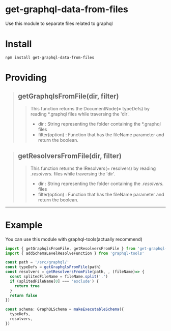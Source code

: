# get-graphql-data-from-files

Use this module to separate files related to graphql

# Install
  ```
  npm install get-graphql-data-from-files
  ```

# Providing
>## getGraphqlsFromFile(dir, filter)
>>This function returns the DocumentNode(= typeDefs) by reading *.graphql files while traversing the 'dir'.
>>* dir : String representing the folder containing the *.graphql files
>>* filter(option) : Function that has the fileName parameter and return the boolean.

>## getResolversFromFile(dir, filter)
>>This function returns the IResolvers(= resolvers) by reading *.resolvers.* files while traversing the 'dir'.
>>* dir : String representing the folder containing the *.resolvers.* files
>>* filter(option) : Function that has the fileName parameter and return the boolean.
***
# Example
You can use this module with graphql-tools(actually recommend)

  ```js
  import { getGraphqlsFromFile, getResolversFromFile } from 'get-graphql-data-from-files'
  import { addSchemaLevelResolveFunction } from 'graphql-tools'
  
  const path = '/src/graphql/'
  const typeDefs = getGraphqlsFromFile(path)
  const resolvers = getResolversFromFile(path, , (fileName)=> {
    const splitedFileName = fileName.split('.')
    if (splitedFileName[0] === 'exclude') {
      return true
    }
    return false
  })

  const schema: GraphQLSchema = makeExecutableSchema({
    typeDefs,
    resolvers,
  })
  ```
